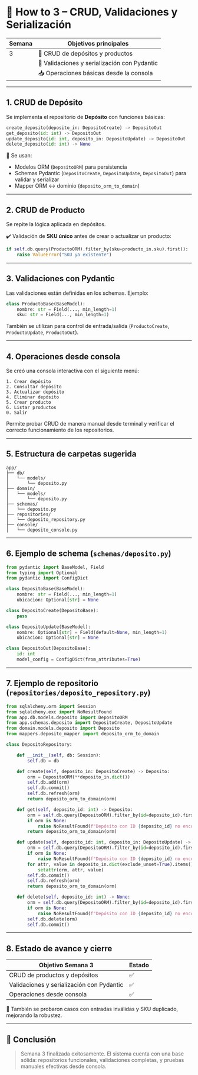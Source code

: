 # 📅 How to 3 – CRUD, Validaciones y Serialización

| Semana | Objetivos principales                        |
| ------ | -------------------------------------------- |
| 3      | 🔄 CRUD de depósitos y productos             |
|        | 🧱 Validaciones y serialización con Pydantic |
|        | 📥 Operaciones básicas desde la consola      |

---

## 1. CRUD de Depósito

Se implementa el repositorio de **Depósito** con funciones básicas:

```python
create_deposito(deposito_in: DepositoCreate) -> DepositoOut  
get_deposito(id: int) -> DepositoOut  
update_deposito(id: int, deposito_in: DepositoUpdate) -> DepositoOut  
delete_deposito(id: int) -> None
```

🧱 Se usan:

* Modelos ORM (`DepositoORM`) para persistencia
* Schemas Pydantic (`DepositoCreate`, `DepositoUpdate`, `DepositoOut`) para validar y serializar
* Mapper ORM ↔ dominio (`deposito_orm_to_domain`)

---

## 2. CRUD de Producto

Se repite la lógica aplicada en depósitos.

✔️ Validación de **SKU único** antes de crear o actualizar un producto:

```python
if self.db.query(ProductoORM).filter_by(sku=producto_in.sku).first():
    raise ValueError("SKU ya existente")
```

---

## 3. Validaciones con Pydantic

Las validaciones están definidas en los schemas. Ejemplo:

```python
class ProductoBase(BaseModel):
    nombre: str = Field(..., min_length=1)
    sku: str = Field(..., min_length=1)
```

También se utilizan para control de entrada/salida (`ProductoCreate`, `ProductoUpdate`, `ProductoOut`).

---

## 4. Operaciones desde consola

Se creó una consola interactiva con el siguiente menú:

```
1. Crear depósito
2. Consultar depósito
3. Actualizar depósito
4. Eliminar depósito
5. Crear producto
6. Listar productos
0. Salir
```

Permite probar CRUD de manera manual desde terminal y verificar el correcto funcionamiento de los repositorios.

---

## 5. Estructura de carpetas sugerida

```
app/
├── db/
│   └── models/
│       └── deposito.py
├── domain/
│   └── models/
│       └── deposito.py
├── schemas/
│   └── deposito.py
├── repositories/
│   └── deposito_repository.py
├── console/
│   └── deposito_console.py
```

---

## 6. Ejemplo de schema (`schemas/deposito.py`)

```python
from pydantic import BaseModel, Field
from typing import Optional
from pydantic import ConfigDict

class DepositoBase(BaseModel):
    nombre: str = Field(..., min_length=1)
    ubicacion: Optional[str] = None

class DepositoCreate(DepositoBase):
    pass

class DepositoUpdate(BaseModel):
    nombre: Optional[str] = Field(default=None, min_length=1)
    ubicacion: Optional[str] = None

class DepositoOut(DepositoBase):
    id: int
    model_config = ConfigDict(from_attributes=True)
```

---

## 7. Ejemplo de repositorio (`repositories/deposito_repository.py`)

```python
from sqlalchemy.orm import Session
from sqlalchemy.exc import NoResultFound
from app.db.models.deposito import DepositoORM
from app.schemas.deposito import DepositoCreate, DepositoUpdate
from domain.models.deposito import Deposito
from mappers.deposito_mapper import deposito_orm_to_domain

class DepositoRepository:

    def __init__(self, db: Session):
        self.db = db

    def create(self, deposito_in: DepositoCreate) -> Deposito:
        orm = DepositoORM(**deposito_in.dict())
        self.db.add(orm)
        self.db.commit()
        self.db.refresh(orm)
        return deposito_orm_to_domain(orm)

    def get(self, deposito_id: int) -> Deposito:
        orm = self.db.query(DepositoORM).filter_by(id=deposito_id).first()
        if orm is None:
            raise NoResultFound(f"Depósito con ID {deposito_id} no encontrado")
        return deposito_orm_to_domain(orm)

    def update(self, deposito_id: int, deposito_in: DepositoUpdate) -> Deposito:
        orm = self.db.query(DepositoORM).filter_by(id=deposito_id).first()
        if orm is None:
            raise NoResultFound(f"Depósito con ID {deposito_id} no encontrado")
        for attr, value in deposito_in.dict(exclude_unset=True).items():
            setattr(orm, attr, value)
        self.db.commit()
        self.db.refresh(orm)
        return deposito_orm_to_domain(orm)

    def delete(self, deposito_id: int) -> None:
        orm = self.db.query(DepositoORM).filter_by(id=deposito_id).first()
        if orm is None:
            raise NoResultFound(f"Depósito con ID {deposito_id} no encontrado")
        self.db.delete(orm)
        self.db.commit()
```

---

## 8. Estado de avance y cierre

| Objetivo Semana 3                         | Estado |
| ----------------------------------------- | ------ |
| CRUD de productos y depósitos             | ✅      |
| Validaciones y serialización con Pydantic | ✅      |
| Operaciones desde consola                 | ✅      |

🧪 También se probaron casos con entradas inválidas y SKU duplicado, mejorando la robustez.

---

## 🏁 Conclusión

> Semana 3 finalizada exitosamente.
> El sistema cuenta con una base sólida: repositorios funcionales, validaciones completas, y pruebas manuales efectivas desde consola.
